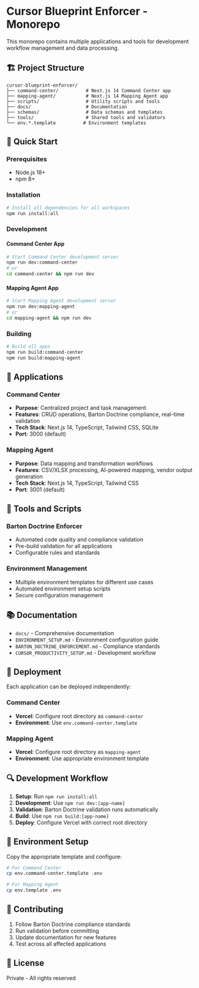 # Cursor Blueprint Enforcer - Monorepo

This monorepo contains multiple applications and tools for development workflow management and data processing.

## 🏗️ Project Structure

```
cursor-blueprint-enforcer/
├── command-center/          # Next.js 14 Command Center app
├── mapping-agent/           # Next.js 14 Mapping Agent app
├── scripts/                 # Utility scripts and tools
├── docs/                    # Documentation
├── schemas/                 # Data schemas and templates
├── tools/                   # Shared tools and validators
└── env.*.template          # Environment templates
```

## 🚀 Quick Start

### Prerequisites

- Node.js 18+
- npm 8+

### Installation

```bash
# Install all dependencies for all workspaces
npm run install:all
```

### Development

#### Command Center App

```bash
# Start Command Center development server
npm run dev:command-center
# or
cd command-center && npm run dev
```

#### Mapping Agent App

```bash
# Start Mapping Agent development server
npm run dev:mapping-agent
# or
cd mapping-agent && npm run dev
```

### Building

```bash
# Build all apps
npm run build:command-center
npm run build:mapping-agent
```

## 📱 Applications

### Command Center

- **Purpose**: Centralized project and task management
- **Features**: CRUD operations, Barton Doctrine compliance, real-time validation
- **Tech Stack**: Next.js 14, TypeScript, Tailwind CSS, SQLite
- **Port**: 3000 (default)

### Mapping Agent

- **Purpose**: Data mapping and transformation workflows
- **Features**: CSV/XLSX processing, AI-powered mapping, vendor output generation
- **Tech Stack**: Next.js 14, TypeScript, Tailwind CSS
- **Port**: 3001 (default)

## 🔧 Tools and Scripts

### Barton Doctrine Enforcer

- Automated code quality and compliance validation
- Pre-build validation for all applications
- Configurable rules and standards

### Environment Management

- Multiple environment templates for different use cases
- Automated environment setup scripts
- Secure configuration management

## 📚 Documentation

- `docs/` - Comprehensive documentation
- `ENVIRONMENT_SETUP.md` - Environment configuration guide
- `BARTON_DOCTRINE_ENFORCEMENT.md` - Compliance standards
- `CURSOR_PRODUCTIVITY_SETUP.md` - Development workflow

## 🚀 Deployment

Each application can be deployed independently:

### Command Center

- **Vercel**: Configure root directory as `command-center`
- **Environment**: Use `env.command-center.template`

### Mapping Agent

- **Vercel**: Configure root directory as `mapping-agent`
- **Environment**: Use appropriate environment template

## 🔍 Development Workflow

1. **Setup**: Run `npm run install:all`
2. **Development**: Use `npm run dev:[app-name]`
3. **Validation**: Barton Doctrine validation runs automatically
4. **Build**: Use `npm run build:[app-name]`
5. **Deploy**: Configure Vercel with correct root directory

## 📝 Environment Setup

Copy the appropriate template and configure:

```bash
# For Command Center
cp env.command-center.template .env

# For Mapping Agent
cp env.template .env
```

## 🤝 Contributing

1. Follow Barton Doctrine compliance standards
2. Run validation before committing
3. Update documentation for new features
4. Test across all affected applications

## 📄 License

Private - All rights reserved
